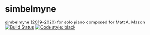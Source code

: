 # simbelmyne
simbelmyne (2019-2020) for solo piano composed for Matt A. Mason<br/>
[![Build Status](https://travis-ci.com/GregoryREvans/sim.svg?branch=master)](https://travis-ci.com/GregoryREvans/sim)
[![Code style: black](https://img.shields.io/badge/code%20style-black-000000.svg)](https://github.com/python/black)
